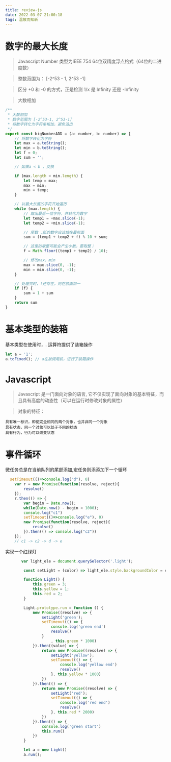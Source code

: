 ```yaml
---
title: review-js
date: 2022-03-07 21:00:18
tags: 温故而知新
---
```


# 数字的最大长度
>Javascript Number 类型为IEEE 754 64位双精度浮点格式（64位的二进度数）

>整数范围为： [-2^53 - 1, 2^53 -1]

>区分 +0 和 -0 的方式，正是检测 1/x 是 Infinity 还是 -Infinity

>大数相加
```javascript
/**
 * 大数相加
 * 数字范围为 [-2^53-1, 2^53-1]
 * 将数字转化为字符串相加，避免溢出
 */
export const bigNumberADD = (a: number, b: number) => {
    // 将数字转化为字符
    let max = a.toString();
    let min = b.toString();
    let f = 0;
    let sum = '';

    // 如果a < b ，交换

    if (max.length < min.length) {
        let temp = max;
        max = min;
        min = temp;
    }

    // 以最大长度的字符开始遍历
    while (max.length) {
        // 取出最后一位字符，并转化为数字
        let temp1 = +max.slice(-1);
        let temp2 = +min.slice(-1);

        // 尾数 ,新的数字应该放在最前面
        sum = (temp1 + temp2 + f) % 10 + sum;

        // 这里的取整可能会产生小数，要取整；
        f = Math.floor((temp1 + temp2) / 10);

        // 修改max，min
        max = max.slice(0, -1);
        min = min.slice(0, -1);
    }

    // 处理完时，f还存在，则在前面加一
    if (f) {
        sum = 1 + sum
    }
    return sum
}
```


# 基本类型的装箱
基本类型在使用时，. 运算符提供了装箱操作
```javascript
let a = '1';
a.toFixed(); // a在被调用前，进行了装箱操作
```

# Javascript
>Javascript 是一门面向对象的语言, 它不仅实现了面向对象的基本特征，而且具有高度的动态性（可以在运行时修改对象的属性)  

>对象的特征：

    具有唯一标识，即使完全相同的两个对象，也并非同一个对象
    具有状态，同一个对象可以处于不同的状态
    具有行为，行为可以改变状态

# 事件循环
微任务总是在当前队列的尾部添加,宏任务则添添加下一个循环
```javascript
  setTimeout(()=>console.log("d"), 0)
    var r = new Promise(function(resolve, reject){
        resolve()
    });
    r.then(() => { 
        var begin = Date.now();
        while(Date.now() - begin < 1000);
        console.log("c1") 
        setTimeout(()=>console.log("e"), 0)
        new Promise(function(resolve, reject){
            resolve()
        }).then(() => console.log("c2"))
    });
    // c1 -> c2 -> d -> e
```

实现一个红绿灯
```javascript
       var light_ele = document.querySelector('.light');

        const setLight = (color) => light_ele.style.backgroundColor = color

        function Light() {
            this.green = 3;
            this.yellow = 1;
            this.red = 2;
        }

        Light.prototype.run = function () {
            new Promise((resolve) => {
                setLight('green');
                setTimeout(() => {
                    console.log('green end')
                    resolve()
                }
                    , this.green * 1000)
            }).then((value) => {
                return new Promise((resolve) => {
                    setLight('yellow');
                    setTimeout(() => {
                        console.log('yellow end')
                        resolve()
                    }, this.yellow * 1000)
                })
            }).then(() => {
                return new Promise((resolve) => {
                    setLight('red');
                    setTimeout(() => {
                        console.log('red end')
                        resolve()
                    }, this.red * 2000)
                })
            }).then(() => {
                console.log('green start')
                this.run()
            })
        }

        let a = new Light()
        a.run();
```